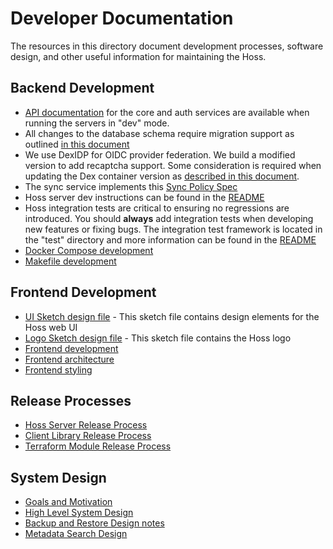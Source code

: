# Developer Documentation
The resources in this directory document development processes, software design, and other useful information for maintaining the Hoss.

## Backend Development

* [API documentation](server/api_docs.md) for the core and auth services are available when running the servers in "dev" mode.
* All changes to the database schema require migration support as outlined [in this document](server/database_migrations.md)
* We use DexIDP for OIDC provider federation. We build a modified version to add recaptcha support. Some consideration is required when updating the Dex container version as [described in this document](server/dex.md).
* The sync service implements this [Sync Policy Spec](server/sync_policy.md)
* Hoss server dev instructions can be found in the [README](../../../README.md)
* Hoss integration tests are critical to ensuring no regressions are introduced. You should **always** add integration tests when developing new features or fixing bugs. The integration test framework is located in the "test" directory and more information can be found in the [README](../../../test/README.md)
* [Docker Compose development](server/docker-compose.md)
* [Makefile development](server/makefile.md)

## Frontend Development
* [UI Sketch design file](ui/hoss.sketch) - This sketch file contains design elements for the Hoss web UI
* [Logo Sketch design file](ui/hoss-logo.sketch) - This sketch file contains the Hoss logo
* [Frontend development](ui/development.md)
* [Frontend architecture](ui/architecture.md)
* [Frontend styling](ui/styling.md)

## Release Processes
* [Hoss Server Release Process](server/server_release.md)
* [Client Library Release Process](client/release.md)
* [Terraform Module Release Process](server/terraform_release.md)

## System Design
* [Goals and Motivation](design/goals_and_motivation.md)
* [High Level System Design](design/system_arch.md)
* [Backup and Restore Design notes](server/backup_restore.md)
* [Metadata Search Design](design/search.md)
